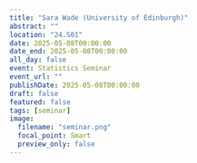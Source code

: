 ```yaml
---
title: "Sara Wade (University of Edinburgh)"
abstract: ""
location: "24.S01"
date: 2025-05-08T00:00:00
date_end: 2025-05-08T00:00:00
all_day: false
event: Statistics Seminar
event_url: ""
publishDate: 2025-05-08T00:00:00
draft: false
featured: false
tags: [seminar]
image:
  filename: "seminar.png"
  focal_point: Smart
  preview_only: false
---
```

